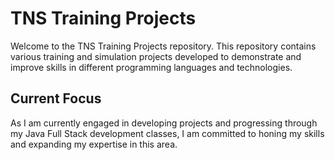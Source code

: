 # TNS Training Projects

Welcome to the TNS Training Projects repository. This repository contains various training and simulation projects developed to demonstrate and improve skills in different programming languages and technologies.

## Current Focus

As I am currently engaged in developing projects and progressing through my Java Full Stack development classes, I am committed to honing my skills and expanding my expertise in this area.


